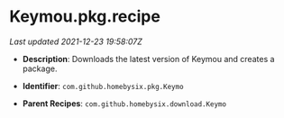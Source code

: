 # Keymou.pkg.recipe

_Last updated 2021-12-23 19:58:07Z_

- **Description**: Downloads the latest version of Keymou and creates a package.

- **Identifier**: `com.github.homebysix.pkg.Keymo`

- **Parent Recipes**: `com.github.homebysix.download.Keymo`